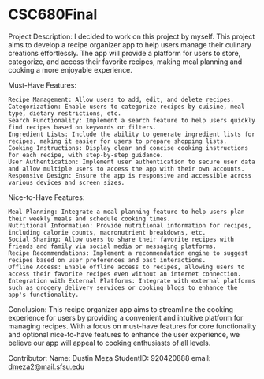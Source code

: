 # CSC680Final
Project Description:
I decided to work on this project by myself.
This project aims to develop a recipe organizer app to help users manage their culinary creations effortlessly. The app will provide a platform for users to store, categorize, and access their favorite recipes, making meal planning and cooking a more enjoyable experience.

Must-Have Features:

    Recipe Management: Allow users to add, edit, and delete recipes.
    Categorization: Enable users to categorize recipes by cuisine, meal type, dietary restrictions, etc.
    Search Functionality: Implement a search feature to help users quickly find recipes based on keywords or filters.
    Ingredient Lists: Include the ability to generate ingredient lists for recipes, making it easier for users to prepare shopping lists.
    Cooking Instructions: Display clear and concise cooking instructions for each recipe, with step-by-step guidance.
    User Authentication: Implement user authentication to secure user data and allow multiple users to access the app with their own accounts.
    Responsive Design: Ensure the app is responsive and accessible across various devices and screen sizes.

Nice-to-Have Features:

    Meal Planning: Integrate a meal planning feature to help users plan their weekly meals and schedule cooking times.
    Nutritional Information: Provide nutritional information for recipes, including calorie counts, macronutrient breakdowns, etc.
    Social Sharing: Allow users to share their favorite recipes with friends and family via social media or messaging platforms.
    Recipe Recommendations: Implement a recommendation engine to suggest recipes based on user preferences and past interactions.
    Offline Access: Enable offline access to recipes, allowing users to access their favorite recipes even without an internet connection.
    Integration with External Platforms: Integrate with external platforms such as grocery delivery services or cooking blogs to enhance the app's functionality.

Conclusion:
This recipe organizer app aims to streamline the cooking experience for users by providing a convenient and intuitive platform for managing recipes. With a focus on must-have features for core functionality and optional nice-to-have features to enhance the user experience, we believe our app will appeal to cooking enthusiasts of all levels.

Contributor:
Name: Dustin Meza
StudentID: 920420888
email: dmeza2@mail.sfsu.edu
